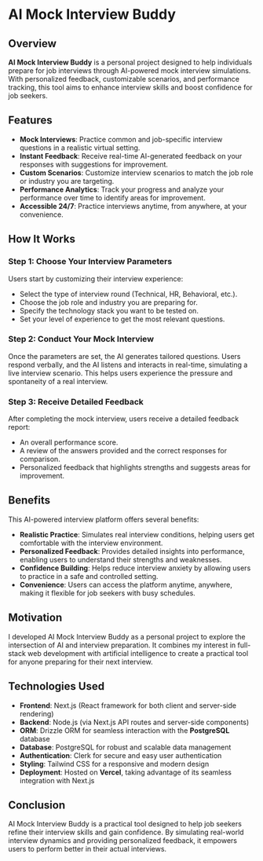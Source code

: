 # AI Mock Interview Buddy

## Overview

**AI Mock Interview Buddy** is a personal project designed to help individuals prepare for job interviews through AI-powered mock interview simulations. With personalized feedback, customizable scenarios, and performance tracking, this tool aims to enhance interview skills and boost confidence for job seekers.

## Features

- **Mock Interviews**: Practice common and job-specific interview questions in a realistic virtual setting.
- **Instant Feedback**: Receive real-time AI-generated feedback on your responses with suggestions for improvement.
- **Custom Scenarios**: Customize interview scenarios to match the job role or industry you are targeting.
- **Performance Analytics**: Track your progress and analyze your performance over time to identify areas for improvement.
- **Accessible 24/7**: Practice interviews anytime, from anywhere, at your convenience.

## How It Works

### Step 1: Choose Your Interview Parameters
Users start by customizing their interview experience:
- Select the type of interview round (Technical, HR, Behavioral, etc.).
- Choose the job role and industry you are preparing for.
- Specify the technology stack you want to be tested on.
- Set your level of experience to get the most relevant questions.

### Step 2: Conduct Your Mock Interview
Once the parameters are set, the AI generates tailored questions. Users respond verbally, and the AI listens and interacts in real-time, simulating a live interview scenario. This helps users experience the pressure and spontaneity of a real interview.

### Step 3: Receive Detailed Feedback
After completing the mock interview, users receive a detailed feedback report:
- An overall performance score.
- A review of the answers provided and the correct responses for comparison.
- Personalized feedback that highlights strengths and suggests areas for improvement.

## Benefits

This AI-powered interview platform offers several benefits:

- **Realistic Practice**: Simulates real interview conditions, helping users get comfortable with the interview environment.
- **Personalized Feedback**: Provides detailed insights into performance, enabling users to understand their strengths and weaknesses.
- **Confidence Building**: Helps reduce interview anxiety by allowing users to practice in a safe and controlled setting.
- **Convenience**: Users can access the platform anytime, anywhere, making it flexible for job seekers with busy schedules.

## Motivation

I developed AI Mock Interview Buddy as a personal project to explore the intersection of AI and interview preparation. It combines my interest in full-stack web development with artificial intelligence to create a practical tool for anyone preparing for their next interview.

## Technologies Used

- **Frontend**: Next.js (React framework for both client and server-side rendering)
- **Backend**: Node.js (via Next.js API routes and server-side components)
- **ORM**: Drizzle ORM for seamless interaction with the **PostgreSQL** database
- **Database**: PostgreSQL for robust and scalable data management
- **Authentication**: Clerk for secure and easy user authentication
- **Styling**: Tailwind CSS for a responsive and modern design
- **Deployment**: Hosted on **Vercel**, taking advantage of its seamless integration with Next.js

## Conclusion

AI Mock Interview Buddy is a practical tool designed to help job seekers refine their interview skills and gain confidence. By simulating real-world interview dynamics and providing personalized feedback, it empowers users to perform better in their actual interviews.

